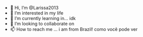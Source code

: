 - 👋 Hi, I’m @Larissa2013
- 👀 I’m interested in my life
- 🌱 I’m currently learning in... idk
- 💞️ I’m looking to collaborate on 
- 📫 How to reach me ...
i am from Brazil! como você pode ver
<!---
Larissa2013/Larissa2013 is a ✨ special ✨ repository because its `README.md` (this file) appears on your GitHub profile.
You can click the Preview link to take a look at your changes.
--->
